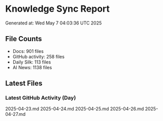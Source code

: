 # Knowledge Sync Report
Generated at: Wed May  7 04:03:36 UTC 2025

## File Counts
- Docs: 901 files
- GitHub activity: 258 files
- Daily Silk: 113 files
- AI News: 1138 files

## Latest Files
### Latest GitHub Activity (Day)
2025-04-23.md
2025-04-24.md
2025-04-25.md
2025-04-26.md
2025-04-27.md
